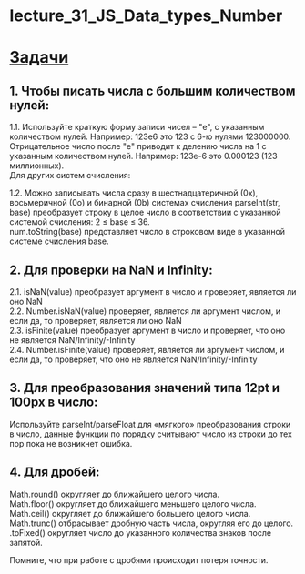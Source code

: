 # lecture_31_JS_Data_types_Number  

#  [Задачи ](https://github.com/schoolteacherMP/lecture_31_JS_Data_types_Number/blob/main/tasks.md)  

## 1. Чтобы писать числа с большим количеством нулей:  
1.1. Используйте краткую форму записи чисел – "e", с указанным количеством нулей. Например: 123e6 это 123 с 6-ю нулями 123000000.  
Отрицательное число после "e" приводит к делению числа на 1 с указанным количеством нулей. Например: 123e-6 это 0.000123 (123 миллионных).  
Для других систем счисления:  

1.2. Можно записывать числа сразу в шестнадцатеричной (0x), восьмеричной (0o) и бинарной (0b) системах счисления parseInt(str, base) преобразует строку в целое число в соответствии с указанной системой счисления: 2 ≤ base ≤ 36.  
num.toString(base) представляет число в строковом виде в указанной системе счисления base.  

## 2. Для проверки на NaN и Infinity:  

2.1. isNaN(value) преобразует аргумент в число и проверяет, является ли оно NaN  
2.2. Number.isNaN(value) проверяет, является ли аргумент числом, и если да, то проверяет, является ли оно NaN  
2.3. isFinite(value) преобразует аргумент в число и проверяет, что оно не является NaN/Infinity/-Infinity  
2.4. Number.isFinite(value) проверяет, является ли аргумент числом, и если да, то проверяет, что оно не является NaN/Infinity/-Infinity  

## 3. Для преобразования значений типа 12pt и 100px в число:  
Используйте parseInt/parseFloat для «мягкого» преобразования строки в число, данные функции по порядку считывают число из строки до тех пор пока не возникнет ошибка.  

## 4. Для дробей:   
Math.round() округляет до ближайшего целого числа.  
Math.floor() округляет до ближайшего меньшего целого числа.  
Math.ceil() округляет до ближайшего большего целого числа.  
Math.trunc() отбрасывает дробную часть числа, округляя его до целого.  
.toFixed() округляет число до указанного количества знаков после запятой.  

Помните, что при работе с дробями происходит потеря точности.  

